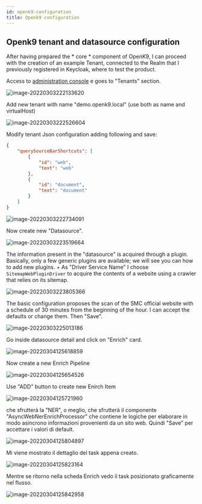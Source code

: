 ```yaml
---
id: openk9-configuration
title: Openk9 configuration
---
```


## Openk9 tenant and datasource configuration

After having prepared the * core * component of OpenK9, I can proceed with the creation of an example Tenant,
connected to the Realm that I previously registered in Keycloak, where to test the product.

Access to [administration console](http://demo.openk9.local/admin) e goes to "Tenants" section.

![image-20220303222133620](../static/img/installation/image-20220303222133620.png)

Add new tenant with name "demo.openk9.local" (use both as name and virtualHost)

![image-20220303222526604](../static/img/installation/image-20220303222526604.png)

Modify tenant Json configuration adding following and save:

```json
{
    "querySourceBarShortcuts": [
        {
            "id": "web",
            "text": "web"
        },
        {
            "id": "document",
            "text": "document"
        }
    ]
}
```

![image-20220303222734091](../static/img/installation/image-20220303222734091.png)

Now create new "Datasource".

![image-20220303223519664](../static/img/installation/image-20220303223519664.png)

The information present in the "datasource" is acquired through a plugin.
Basically, only a few generic plugins are available; we will see you can how to add new plugins. +
As "Driver Service Name" I choose `SitemapWebPluginDriver` to acquire the contents of a website using a crawler that relies on its sitemap.

![image-20220303223805366](../static/img/installation/image-20220303223805366.png)

The basic configuration proposes the scan of the SMC official website with a schedule of 30
minutes from the beginning of the hour. I can accept the defaults or change them. Then "Save".

![image-20220303225013186](../static/img/installation/image-20220303225013186.png)

Go inside datasource detail and click on "Enrich" card.

![image-20220304125618859](../static/img/installation/image-20220304125618859.png)

Now create a new Enrich Pipeline

![image-20220304125654526](../static/img/installation/image-20220304125654526.png)

Use "ADD" button to create new Enirch Item

![image-20220304125721960](../static/img/installation/image-20220304125721960.png)

che sfrutterà la "NER", o meglio, che sfrutterà il componente "AsyncWebNerEnrichProcessor" che contiene le logiche per elaborare in modo asincrono informazioni provenienti da un sito web. Quindi "Save" per accettare i valori di default.

![image-20220304125804897](../static/img/installation/image-20220304125804897.png)

Mi viene mostrato il dettaglio del task appena creato.

![image-20220304125823164](../static/img/installation/image-20220304125823164.png)

Mentre se ritorno nella scheda Enrich vedo il task posizionato graficamente nel flusso.

![image-20220304125842958](../static/img/installation/image-20220304125842958.png)

